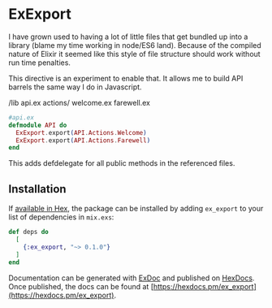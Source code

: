 # ExExport

I have grown used to having a lot of little files that get bundled up into a library (blame my time working
in node/ES6 land).  Because of the compiled nature of Elixir it seemed like this style of file structure
should work without run time penalties.  

This directive is an experiment to enable that. It allows me to build API barrels the same way I do in
Javascript.

/lib
   api.ex
   actions/
       welcome.ex
       farewell.ex
       
       
```elixir
#api.ex
defmodule API do
  ExExport.export(API.Actions.Welcome)
  ExExport.export(API.Actions.Farewell)
end      
```

This adds defdelegate for all public methods in the referenced files.


## Installation

If [available in Hex](https://hex.pm/docs/publish), the package can be installed
by adding `ex_export` to your list of dependencies in `mix.exs`:

```elixir
def deps do
  [
    {:ex_export, "~> 0.1.0"}
  ]
end
```

Documentation can be generated with [ExDoc](https://github.com/elixir-lang/ex_doc)
and published on [HexDocs](https://hexdocs.pm). Once published, the docs can
be found at [https://hexdocs.pm/ex_export](https://hexdocs.pm/ex_export).

